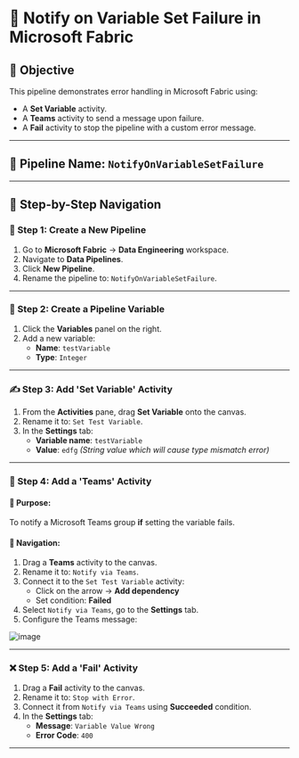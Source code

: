 # 📘 Notify on Variable Set Failure in Microsoft Fabric

## 🎯 Objective
This pipeline demonstrates error handling in Microsoft Fabric using:
- A **Set Variable** activity.
- A **Teams** activity to send a message upon failure.
- A **Fail** activity to stop the pipeline with a custom error message.

---

## 🧱 Pipeline Name: `NotifyOnVariableSetFailure`

---

## 📝 Step-by-Step Navigation

### 🥇 Step 1: Create a New Pipeline
1. Go to **Microsoft Fabric** → **Data Engineering** workspace.
2. Navigate to **Data Pipelines**.
3. Click **New Pipeline**.
4. Rename the pipeline to: `NotifyOnVariableSetFailure`.

---

### 🧮 Step 2: Create a Pipeline Variable
1. Click the **Variables** panel on the right.
2. Add a new variable:
   - **Name**: `testVariable`
   - **Type**: `Integer`

---

### ✍️ Step 3: Add 'Set Variable' Activity
1. From the **Activities** pane, drag **Set Variable** onto the canvas.
2. Rename it to: `Set Test Variable`.
3. In the **Settings** tab:
   - **Variable name**: `testVariable`
   - **Value**: `edfg` *(String value which will cause type mismatch error)*

---

### 📣 Step 4: Add a 'Teams' Activity

#### 🔧 Purpose:
To notify a Microsoft Teams group **if** setting the variable fails.

#### 🧭 Navigation:
1. Drag a **Teams** activity to the canvas.
2. Rename it to: `Notify via Teams`.
3. Connect it to the `Set Test Variable` activity:
   - Click on the arrow → **Add dependency**
   - Set condition: **Failed**
4. Select `Notify via Teams`, go to the **Settings** tab.
5. Configure the Teams message:
   
  ![image](https://github.com/user-attachments/assets/59a29941-7af9-41d9-aa91-22b2d34b4460)

---

### ❌ Step 5: Add a 'Fail' Activity
1. Drag a **Fail** activity to the canvas.
2. Rename it to: `Stop with Error`.
3. Connect it from `Notify via Teams` using **Succeeded** condition.
4. In the **Settings** tab:
   - **Message**: `Variable Value Wrong`
   - **Error Code**: `400`

---
